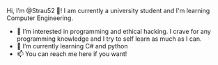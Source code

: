 Hi, I’m @Strau52 👋! I am currently a university student and I'm learning Computer Engineering.
- 👀 I’m interested in programming and ethical hacking. I crave for any programming knowledge and I try to self learn as much as I can. 
- 🌱 I’m currently learning C# and python
- 📫 You can reach me here if you want!
<!--- - 💞️ I’m looking to collaborate on ... 
Strau52/Strau52 is a ✨ special ✨ repository because its `README.md` (this file) appears on your GitHub profile.
You can click the Preview link to take a look at your changes.
--->
